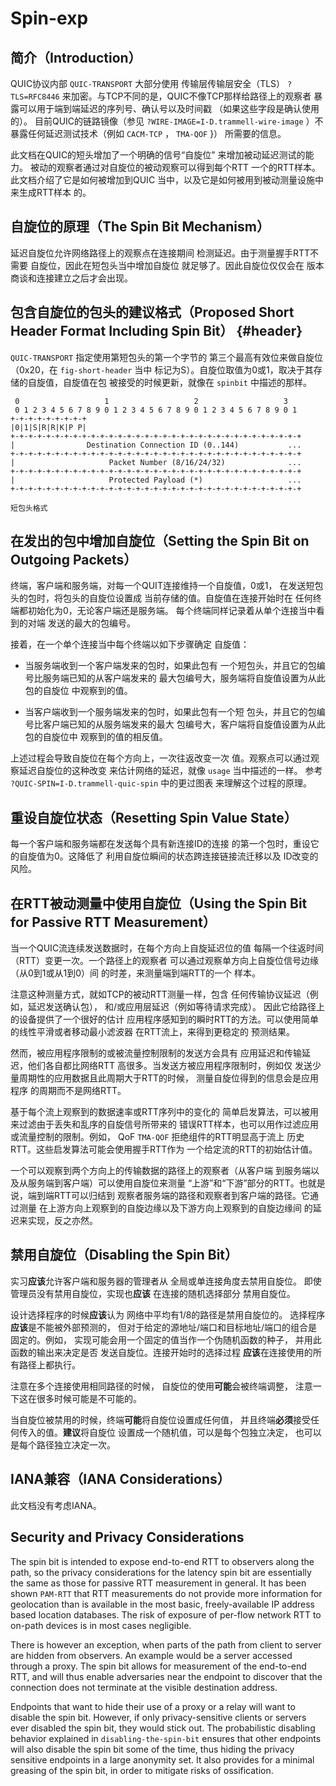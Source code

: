 # Spin-exp

## 简介（Introduction）

QUIC协议内部 `QUIC-TRANSPORT` 大部分使用
传输层传输层安全（TLS） `?TLS=RFC8446`
来加密。与TCP不同的是，QUIC不像TCP那样给路径上的观察者
暴露可以用于端到端延迟的序列号、确认号以及时间戳
（如果这些字段是确认使用的）。
目前QUIC的链路镜像（参见 `?WIRE-IMAGE=I-D.trammell-wire-image` ）不
暴露任何延迟测试技术（例如 `CACM-TCP` ， `TMA-QOF` }）
所需要的信息。

此文档在QUIC的短头增加了一个明确的信号“自旋位”
来增加被动延迟测试的能力。
被动的观察者通过对自旋位的被动观察可以得到每个RTT
一个的RTT样本。此文档介绍了它是如何被增加到QUIC
当中，以及它是如何被用到被动测量设施中来生成RTT样本
的。

## 自旋位的原理（The Spin Bit Mechanism）

延迟自旋位允许网络路径上的观察点在连接期间
检测延迟。由于测量握手RTT不需要
自旋位，因此在短包头当中增加自旋位
就足够了。因此自旋位仅仅会在
版本商谈和连接建立之后才会出现。

## 包含自旋位的包头的建议格式（Proposed Short Header Format Including Spin Bit） {#header}

 `QUIC-TRANSPORT` 指定使用第短包头的第一个字节的
第三个最高有效位来做自旋位（0x20，在 `fig-short-header` 当中
标记为S）。自旋位取值为0或1，取决于其存储的自旋值，自旋值在包
被接受的时候更新，就像在 `spinbit` 中描述的那样。

```text
 0                   1                   2                   3
 0 1 2 3 4 5 6 7 8 9 0 1 2 3 4 5 6 7 8 9 0 1 2 3 4 5 6 7 8 9 0 1
+-+-+-+-+-+-+-+-+
|0|1|S|R|R|K|P P|
+-+-+-+-+-+-+-+-+-+-+-+-+-+-+-+-+-+-+-+-+-+-+-+-+-+-+-+-+-+-+-+-+
|                Destination Connection ID (0..144)           ...
+-+-+-+-+-+-+-+-+-+-+-+-+-+-+-+-+-+-+-+-+-+-+-+-+-+-+-+-+-+-+-+-+
|                     Packet Number (8/16/24/32)              ...
+-+-+-+-+-+-+-+-+-+-+-+-+-+-+-+-+-+-+-+-+-+-+-+-+-+-+-+-+-+-+-+-+
|                     Protected Payload (*)                   ...
+-+-+-+-+-+-+-+-+-+-+-+-+-+-+-+-+-+-+-+-+-+-+-+-+-+-+-+-+-+-+-+-+
```

`短包头格式`

## 在发出的包中增加自旋位（Setting the Spin Bit on Outgoing Packets）

终端，客户端和服务端，对每一个QUIT连接维持一个自旋值，0或1，
在发送短包头的包时，将包头的自旋位设置成
当前存储的值。自旋值在连接开始时在
任何终端都初始化为0，无论客户端还是服务端。
每个终端同样记录着从单个连接当中看到的对端
发送的最大的包编号。

接着，在一个单个连接当中每个终端以如下步骤确定
自旋值：

* 当服务端收到一个客户端发来的包时，如果此包有
  一个短包头，并且它的包编号比服务端已知的从客户端发来的
  最大包编号大，服务端将自旋值设置为从此包的自旋位
  中观察到的值。

* 当客户端收到一个服务端发来的包时，如果此包有一个短
  包头，并且它的包编号比客户端已知的从服务端发来的最大
  包编号大，客户端将自旋值设置为从此包的自旋位中
  观察到的值的相反值。

上述过程会导致自旋位在每个方向上，一次往返改变一次
值。观察点可以通过观察延迟自旋位的这种改变
来估计网络的延迟，就像 `usage` 当中描述的一样。
参考 `?QUIC-SPIN=I-D.trammell-quic-spin` 中的更过图表
来理解这个过程的原理。

## 重设自旋位状态（Resetting Spin Value State）

每一个客户端和服务端都在发送每个具有新连接ID的连接
的第一个包时，重设它的自旋值为0。这降低了
利用自旋位瞬间的状态跨连接链接流迁移以及
ID改变的风险。

## 在RTT被动测量中使用自旋位（Using the Spin Bit for Passive RTT Measurement）

当一个QUIC流连续发送数据时，在每个方向上自旋延迟位的值
每隔一个往返时间（RTT）变更一次。一个路径上的观察者
可以通过观察单方向上自旋位信号边缘（从0到1或从1到0）间
的时差，来测量端到端RTT的一个
样本。

注意这种测量方式，就如TCP的被动RTT测量一样，包含
任何传输协议延迟（例如，延迟发送确认包），
和/或应用层延迟（例如等待请求完成）。
因此它给路径上的设备提供了一个很好的估计
应用程序感知到的瞬时RTT的方法。可以使用简单的线性平滑或者移动最小滤波器
在RTT流上，来得到更稳定的
预测结果。

然而，被应用程序限制的或被流量控制限制的发送方会具有
应用延迟和传输延迟，他们各自都比网络RTT
高很多。当发送方被应用程序限制时，例如仅
发送少量周期性的应用数据且此周期大于RTT的时候，
测量自旋位得到的信息会是应用程序
的周期而不是网络RTT。

基于每个流上观察到的数据速率或RTT序列中的变化的
简单启发算法，可以被用来过滤由于丢失和乱序的自旋信号所带来的
错误RTT样本，也可以用作过滤应用或流量控制的限制。例如，
QoF `TMA-QOF` 拒绝组件的RTT明显高于流上
历史RTT。这些启发算法可能会使用握手RTT作为
一个给定流的RTT的初始估计值。

一个可以观察到两个方向上的传输数据的路径上的观察者（从客户端
到服务端以及从服务端到客户端）可以使用自旋位来测量
“上游”和“下游”部分的RTT。也就是说，端到端RTT可以归结到
观察者服务端的路径和观察者到客户端的路径。它通过测量
在上游方向上观察到的自旋边缘以及下游方向上观察到的自旋边缘间
的延迟来实现，反之亦然。

## 禁用自旋位（Disabling the Spin Bit）

实习**应该**允许客户端和服务器的管理者从
全局或单连接角度去禁用自旋位。
即使管理员没有禁用自旋位，实现也**应该**
在连接的随机选择部分
禁用自旋位。

设计选择程序的时候**应该**认为
网络中平均有1/8的路径是禁用自旋位的。
选择程序**应该**是不能被外部预测的，
但对于给定的源地址/端口和目标地址/端口的组合是固定的。例如，
实现可能会用一个固定的值当作一个伪随机函数的种子，
并用此函数的输出来决定是否
发送自旋位。连接开始时的选择过程
**应该**在连接使用的所有路径上都执行。

注意在多个连接使用相同路径的时候，
自旋位的使用**可能**会被终端调整，
注意一下这在很多时候可能是不可能的。

当自旋位被禁用的时候，终端**可能**将自旋位设置成任何值，
并且终端**必须**接受任何传入的值。**建议**将自旋位
设置成一个随机值，可以是每个包独立决定，
也可以是每个路径独立决定一次。

## IANA兼容（IANA Considerations）

此文档没有考虑IANA。

## Security and Privacy Considerations

The spin bit is intended to expose end-to-end RTT to observers along the path,
so the privacy considerations for the latency spin bit are essentially the
same as those for passive RTT measurement in general. It has been shown
 `PAM-RTT`  that RTT measurements do not provide more information for
geolocation than is available in the most basic, freely-available IP address
based location databases. The risk of exposure of per-flow network RTT to
on-path devices is in most cases negligible.

There is however an exception, when parts of the path from client to server
are hidden from observers. An example would be a server accessed through a
proxy. The spin bit allows for measurement of the end-to-end
RTT, and will thus enable adversaries near the endpoint to discover that
the connection does not terminate at the visible destination address.

Endpoints that want to hide their use of a proxy or a relay will want to
disable the spin bit. However, if only privacy-sensitive clients or servers ever
disabled the spin bit, they would stick out. The probabilistic disabling
behavior explained in  `disabling-the-spin-bit`  ensures that other endpoints
will also disable the spin bit some of the time, thus hiding the
privacy sensitive endpoints in a large anonymity set. It also provides
for a minimal greasing of the spin bit, in order to mitigate risks of
ossification.
